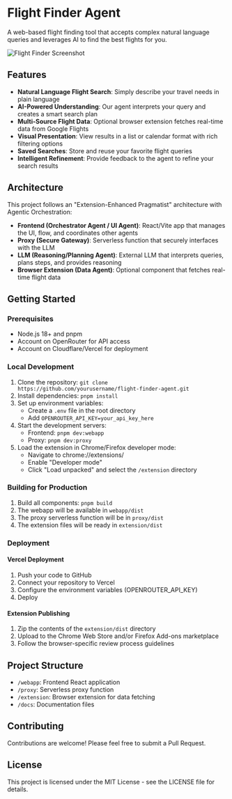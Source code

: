 # Flight Finder Agent

A web-based flight finding tool that accepts complex natural language queries and leverages AI to find the best flights for you.

![Flight Finder Screenshot](./screenshot.png)

## Features

- **Natural Language Flight Search**: Simply describe your travel needs in plain language
- **AI-Powered Understanding**: Our agent interprets your query and creates a smart search plan
- **Multi-Source Flight Data**: Optional browser extension fetches real-time data from Google Flights
- **Visual Presentation**: View results in a list or calendar format with rich filtering options
- **Saved Searches**: Store and reuse your favorite flight queries
- **Intelligent Refinement**: Provide feedback to the agent to refine your search results

## Architecture

This project follows an "Extension-Enhanced Pragmatist" architecture with Agentic Orchestration:

- **Frontend (Orchestrator Agent / UI Agent)**: React/Vite app that manages the UI, flow, and coordinates other agents
- **Proxy (Secure Gateway)**: Serverless function that securely interfaces with the LLM
- **LLM (Reasoning/Planning Agent)**: External LLM that interprets queries, plans steps, and provides reasoning
- **Browser Extension (Data Agent)**: Optional component that fetches real-time flight data

## Getting Started

### Prerequisites

- Node.js 18+ and pnpm
- Account on OpenRouter for API access
- Account on Cloudflare/Vercel for deployment

### Local Development

1. Clone the repository: `git clone https://github.com/yourusername/flight-finder-agent.git`
2. Install dependencies: `pnpm install`
3. Set up environment variables:
   - Create a `.env` file in the root directory
   - Add `OPENROUTER_API_KEY=your_api_key_here`
4. Start the development servers:
   - Frontend: `pnpm dev:webapp`
   - Proxy: `pnpm dev:proxy`
5. Load the extension in Chrome/Firefox developer mode:
   - Navigate to chrome://extensions/
   - Enable "Developer mode"
   - Click "Load unpacked" and select the `/extension` directory

### Building for Production

1. Build all components: `pnpm build`
2. The webapp will be available in `webapp/dist`
3. The proxy serverless function will be in `proxy/dist`
4. The extension files will be ready in `extension/dist`

### Deployment

#### Vercel Deployment

1. Push your code to GitHub
2. Connect your repository to Vercel
3. Configure the environment variables (OPENROUTER_API_KEY)
4. Deploy

#### Extension Publishing

1. Zip the contents of the `extension/dist` directory
2. Upload to the Chrome Web Store and/or Firefox Add-ons marketplace
3. Follow the browser-specific review process guidelines

## Project Structure

- `/webapp`: Frontend React application
- `/proxy`: Serverless proxy function
- `/extension`: Browser extension for data fetching
- `/docs`: Documentation files

## Contributing

Contributions are welcome! Please feel free to submit a Pull Request.

## License

This project is licensed under the MIT License - see the LICENSE file for details.
